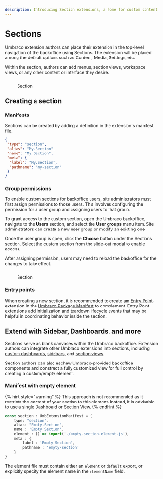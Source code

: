```yaml
---
description: Introducing Section extensions, a home for custom content and functionality.
---
```


# Sections

Umbraco extension authors can place their extension in the top-level navigation of the backoffice using Sections. The 
extension will be placed among the default options such as Content, Media, Settings, etc.

Within the section, authors can add menus, section views, workspace views, or any other content or interface they 
desire.

<figure><img src="../../../../.gitbook/assets/section.svg" alt=""><figcaption><p>Section</p></figcaption></figure>

## **Creating a section**

### **Manifests**

Sections can be created by adding a definition in the extension's manifest file.

```json
{
 "type": "section",
 "alias": "My.Section",
 "name": "My Section",
 "meta": {
  "label": "My.Section",
  "pathname": "my-section"
 }
}
```

### **Group permissions**

To enable custom sections for backoffice users, site administrators must first assign permissions to those users. This 
involves configuring the permission for a user group and assigning users to that group.

To grant access to the custom section, open the Umbraco backoffice, navigate to the **Users** section, and select the 
**User groups** menu item. Site administrators can create a new user group or modify an existing one.

Once the user group is open, click the **Choose** button under the Sections section. Select the custom section from the 
slide-out modal to enable access.

After assigning permission, users may need to reload the backoffice for the changes to take effect.

<figure><img src="../../../../.gitbook/assets/section-empty.png" alt=""><figcaption><p>Section</p></figcaption></figure>

### **Entry points**

When creating a new section, it is recommended to create am [Entry Point](../backoffice-entry-point.md)-extension in the 
[Umbraco Package Manifest](../../../umbraco-package.md) to complement. Entry Point extensions add initialization and 
teardown lifecycle events that may be helpful in coordinating behavior inside the section.

## **Extend with Sidebar, Dashboards, and more**

Sections serve as blank canvases within the Umbraco backoffice. Extension authors can integrate other Umbraco extensions 
into sections, including [custom dashboards](../../../../tutorials/creating-a-custom-dashboard/), 
[sidebars](section-sidebar.md), and [section views](section-view.md).

Section authors can also eschew Umbraco-provided backoffice components and construct a fully customized view for full 
control by creating a custom/empty element.

### **Manifest with empty element**

{% hint style="warning" %}
This approach is not recommended as it restricts the content of your section to this element. Instead, it is advisable 
to use a single Dashboard or Section View.
{% endhint %}

```typescript
const section : UmbExtensionManifest = {
    type: "section",
    alias: "Empty.Section",
    name : 'Empty Section',
    element : () => import('./empty-section.element.js'),
    meta : {
        label : 'Empty Section',
        pathname : 'empty-section'
    }
}
```

The element file must contain either an `element` or `default` export, or explicitly specify the element name in the 
`elementName` field.

